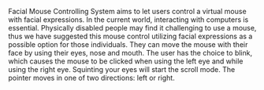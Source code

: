 Facial Mouse Controlling System aims to let users control a virtual mouse with facial
expressions. In the current world, interacting with computers is essential. Physically
disabled people may find it challenging to use a mouse, thus we have suggested this mouse
control utilizing facial expressions as a possible option for those individuals. They can
move the mouse with their face by using their eyes, nose and mouth. The user has the
choice to blink, which causes the mouse to be clicked when using the left eye and while
using the right eye. Squinting your eyes will start the scroll mode. The pointer moves in
one of two directions: left or right.
